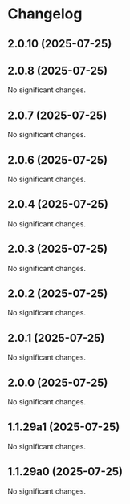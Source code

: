 # Changelog

<!--
   You should *NOT* be adding new change log entries to this file.
   You should create a file in the news directory instead.
   For helpful instructions, please see:
   https://github.com/plone/plone.releaser/blob/master/ADD-A-NEWS-ITEM.rst
-->

<!-- towncrier release notes start -->

## 2.0.10 (2025-07-25)

## 2.0.8 (2025-07-25)

No significant changes.


## 2.0.7 (2025-07-25)

No significant changes.


## 2.0.6 (2025-07-25)

No significant changes.


## 2.0.4 (2025-07-25)

No significant changes.


## 2.0.3 (2025-07-25)

No significant changes.


## 2.0.2 (2025-07-25)

No significant changes.


## 2.0.1 (2025-07-25)

No significant changes.


## 2.0.0 (2025-07-25)

No significant changes.


## 1.1.29a1 (2025-07-25)

No significant changes.


## 1.1.29a0 (2025-07-25)

No significant changes.
